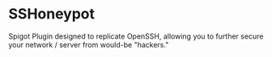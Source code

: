 # SSHoneypot
Spigot Plugin designed to replicate OpenSSH, allowing you to further secure your network / server from would-be "hackers."
